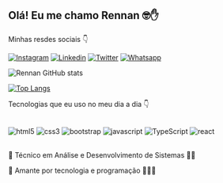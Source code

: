 
## Olá! Eu me chamo Rennan 🤓✋

Minhas resdes sociais 👇 

[![Instagram](https://img.shields.io/badge/Instagram-E4405F?style=for-the-badge&logo=instagram&logoColor=white)](https://www.instagram.com/rennanalves.dev/)
[![Linkedin](https://img.shields.io/badge/LinkedIn-0077B5?style=for-the-badge&logo=linkedin&logoColor=white)](https://www.linkedin.com/in/rennan-alves-49b066220/)
[![Twitter](https://img.shields.io/badge/Twitter-1DA1F2?style=for-the-badge&logo=twitter&logoColor=white)](https://twitter.com/DevRennanAlves)
[![Whatsapp](https://img.shields.io/badge/WhatsApp-25D366?style=for-the-badge&logo=whatsapp&logoColor=white)](http://wa.me/5581995278390)

![Rennan GitHub stats](https://github-readme-stats.vercel.app/api?username=RennanDEV&show_icons=true&theme=dracula)

[![Top Langs](https://github-readme-stats.vercel.app/api/top-langs/?username=RennanDEV)](https://github.com/anuraghazra/github-readme-stats)

Tecnologias que eu uso no meu dia a dia 👇

<div style="display: inline_block"><br/>
    <img align="center" alt="html5" src="https://img.shields.io/badge/HTML5-E34F26?style=for-the-badge&logo=html5&logoColor=white" />
    <img align="center" alt="css3" src="https://img.shields.io/badge/CSS3-1572B6?style=for-the-badge&logo=css3&logoColor=white" />
    <img align="center" alt="bootstrap" src="https://img.shields.io/badge/Bootstrap-563D7C?style=for-the-badge&logo=bootstrap&logoColor=white" />
    <img align="center" alt="javascript" src="https://img.shields.io/badge/JavaScript-F7DF1E?style=for-the-badge&logo=javascript&logoColor=black" />
    <img align="center" alt="TypeScript" src="https://img.shields.io/badge/TypeScript-007ACC?style=for-the-badge&logo=typescript&logoColor=white" />
    <img align="center" alt="react" src="https://img.shields.io/badge/React-20232A?style=for-the-badge&logo=react&logoColor=61DAFB" />
</div><br/>

🔹 Técnico em Análise e Desenvolvimento de Sistemas 👨‍🎓

🔹 Amante por tecnologia e programação 👨🏻‍💻
